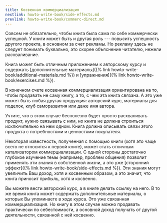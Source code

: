 ```yaml
---
title: Косвенная коммерциализация
nextlink: howto-write-book/side-effects.md
prevlink: howto-write-book/commerc-direct.md
---
```


Совсем не обязательно, чтобы книга была сама по себе коммерчески
успешной.  У книги может быть и другая роль --- повысить успешность
другого проекта, в основном за счет рекламы.  Но рекламу здесь не
следует понимать буквально, это скорее объяснение читателю, нежели
расхваливание.

Книга может быть отличным приложением к авторскому курсу и содержать
[дополнительные материалы]({% link
howto-write-book/additional-materials.md %}) и [упражнения]({% link
howto-write-book/exercises.md %}).

В конечном счете косвенная коммерциализация ориентирована на то, чтобы
продавать не саму книгу, а то, с чем эта книга связана.  А это уже
может быть любая другая продукция: авторский курс, материалы для
поделок, клуб саморазвития или даже имя автора.

Учтите, что в этом случае бесполезно будет просто расхваливать
продукт, нужно связывать с ним, но книга не должна строиться
исключительно на нем одном.  Книга должна описывать связи этого
продукта с потребностями и ценностями покупателя.

Некоторая известность, полученная с помощью книги (хотя это чаще всего
не относится к первой книге), может стать отличным катализатором
коммерциализации.  С одной стороны достаточно глубокое изучение темы
(например, проблем общения) позволит применять эти знания в
собственной жизни, а это уже [сторонний эффект]({% link
howto-write-book/side-effects.md %}).  Эти знания могут увеличить Ваш
доход, хотя и косвенным образом, а это значит, что книга приносит
прибыль, хотя и косвенно.

Вы можете вести авторский курс, а в книге делать ссылку на него.  В то
же время книга может содержать дополнительные материалы, о которых Вы
упоминаете в ходе курса.  Это уже связанная коммерциализация.  Но
книгу в этом случае можно продавать практически по себестоимости, а
основной доход получать от другой деятельности, связанной с ней
косвенно.
